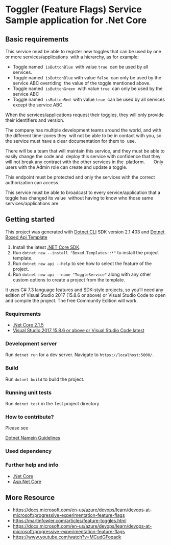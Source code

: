 ﻿# Toggler (Feature Flags) Service Sample application for .Net Core 


## Basic requirements

This service must be able to register new toggles that can be used by one or more services/applications  with a hierarchy, as for example:   
- Toggle named ​ `isButtonBlue` ​ with value ​ `true` ​ can be used by all services.   
- Toggle named ​ `isButtonBlue` with value ​ `false` ​ can only be used by the service ABC overriding  the value of the toggle mentioned above.
- Toggle named ​ `isButtonGreen` ​ with value ​ `true` ​ can only be used by the service ABC   
- Toggle named ​ `isButtonRed` ​ with value ​ `true` ​ can be used by all services except the service ABC

When the services/applications request their toggles, they will only provide their identifiers and version.

The company has multiple development teams around the world, and with the different time-zones they  will not be able to be in contact with you, so the service must have a clear documentation for them to  use.   

There will be a team that will maintain this service, and they must be able to easily change the code and  deploy this service with confidence that they will not break any contract with the other services in the  platform.   
  
Only users with the Admin role can create and update a toggle.

This endpoint must be protected and only the services with the correct authorization can access.

This service must be able to broadcast to every service/application that a toggle has changed its value  without having to know who those same services/applications are.  


## Getting started

This project was generated with [Dotnet CLI](https://docs.microsoft.com/en-us/dotnet/core/tools/?tabs=netcore2x) SDK version 2.1.403 and [Dotnet Boxed Api Template](https://github.com/Dotnet-Boxed/Templates)

1. Install the latest [.NET Core SDK](https://dot.net).
2. Run `dotnet new --install "Boxed.Templates::*"` to install the project template.
3. Run `dotnet new api --help` to see how to select the feature of the project.
5. Run `dotnet new api --name "ToggleService"` along with any other custom options to create a project from the template.

It uses C# 7.3 language features and SDK-style projects, so you'll need any edition of Visual Studio 2017 (15.8.6 or above) or Visual Studio Code to open and compile the project. The free Community Edition will work.

### Requirements

- [.Net Core 2.1.5](https://www.microsoft.com/net/download/dotnet-core/2.1)
- [Visual Studio 2017 15.8.6 or above or Visual Studio Code latest](https://visualstudio.microsoft.com/)


### Development server

Run `dotnet run` for a dev server. Navigate to `https://localhost:5000/`.

### Build

Run `dotnet build` to build the project.

### Running unit tests

Run `dotnet test` in the Test project directory

### How to contribute?

Please see

[Dotnet Namein Guidelines](https://docs.microsoft.com/en-us/dotnet/standard/design-guidelines/naming-guidelines)

### Used dependency


### Further help and info

- [.Net Core](https://docs.microsoft.com/en-us/dotnet/core/)
- [Asp.Net Core](https://docs.microsoft.com/en-us/aspnet/core/?view=aspnetcore-2.2)


## More Resource

- https://docs.microsoft.com/en-us/azure/devops/learn/devops-at-microsoft/progressive-experimentation-feature-flags
- https://martinfowler.com/articles/feature-toggles.html
- https://docs.microsoft.com/en-us/azure/devops/learn/devops-at-microsoft/progressive-experimentation-feature-flags
- https://www.youtube.com/watch?v=MCudGFoqadk
